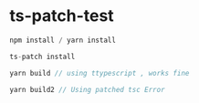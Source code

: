 # ts-patch-test

```js
npm install / yarn install 

ts-patch install 

yarn build // using ttypescript , works fine

yarn build2 // Using patched tsc Error 

```